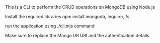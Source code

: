 This is a CLI to perform the CRUD operations on MongoDB using Node.js

Install the required libraries
npm install mongodb, inquirer, fs

run the application using ./cli.mjs command

Make sure to replace the Mongo DB URI and the authentication details.